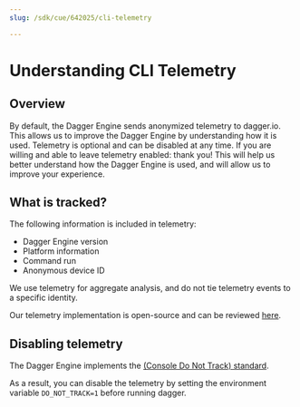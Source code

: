 ```yaml
---
slug: /sdk/cue/642025/cli-telemetry

---
```


# Understanding CLI Telemetry

## Overview

By default, the Dagger Engine sends anonymized telemetry to dagger.io. This allows us to improve the Dagger Engine by understanding how it is used.
Telemetry is optional and can be disabled at any time. If you are willing and able to leave telemetry enabled: thank you! This will help
us better understand how the Dagger Engine is used, and will allow us to improve your experience.

## What is tracked?

The following information is included in telemetry:

- Dagger Engine version
- Platform information
- Command run
- Anonymous device ID

We use telemetry for aggregate analysis, and do not tie telemetry events to a specific identity.

Our telemetry implementation is open-source and can be reviewed [here](https://github.com/dagger/dagger/blob/main/telemetry/telemetry.go).

## Disabling telemetry

The Dagger Engine implements the [(Console Do Not Track) standard](https://consoledonottrack.com/).

As a result, you can disable the telemetry by setting the environment variable `DO_NOT_TRACK=1` before running dagger.
